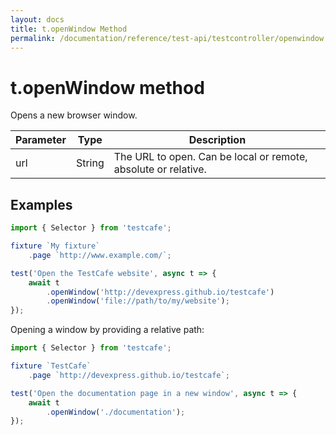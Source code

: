 ```yaml
---
layout: docs
title: t.openWindow Method
permalink: /documentation/reference/test-api/testcontroller/openwindow.html
---
```


# t.openWindow method

Opens a new browser window.

Parameter | Type | Description
--------- | ---- | ------------
url | String | The URL to open. Can be local or remote, absolute or relative.

## Examples

```JavaScript
import { Selector } from 'testcafe';

fixture `My fixture`
    .page `http://www.example.com/`;

test('Open the TestCafe website', async t => {
    await t
        .openWindow('http://devexpress.github.io/testcafe')
        .openWindow('file://path/to/my/website');
});
```

Opening a window by providing a relative path:

```JavaScript
import { Selector } from 'testcafe';

fixture `TestCafe`
    .page `http://devexpress.github.io/testcafe`;

test('Open the documentation page in a new window', async t => {
    await t
        .openWindow('./documentation');
});
```
